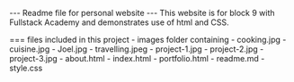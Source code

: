 --- Readme file for personal website
--- This website is for block 9 with Fullstack Academy and demonstrates use of html and CSS.

=== files included in this project
    - images folder containing
        - cooking.jpg
        - cuisine.jpg
        - Joel.jpg
        - travelling.jpeg
        - project-1.jpg
        - project-2.jpg
        - project-3.jpg
    - about.html
    - index.html
    - portfolio.html
    - readme.md
    - style.css